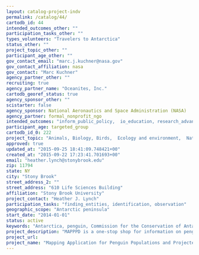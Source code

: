 ```yaml
---
layout: catalog-project-indv
permalink: /catalog/44/
cartodb_id: 44
intended_outcomes_other: ""
participation_tasks_other: ""
types_volunteers: "Travelers to Antarctica"
status_other: ""
project_topic_other: ""
participant_age_other: ""
gov_contact_email: "marc.j.kuchner@nasa.gov"
gov_contact_affiliation: nasa
gov_contact: "Marc Kuchner"
agency_partner_other: ""
recruiting: true
agency_partner_name: "Oceanites, Inc."
cartodb_georef_status: true
agency_sponsor_other: ""
scistarter: false
agency_sponsor: National Aeronautics and Space Administration (NASA)
agency_partner: formal_nonprofit_ngo
intended_outcomes: "inform_public_policy,  io_education, research_advancement"
participant_age: targeted_group
cartodb_id_0: 222
project_topic: "Animals, Biology, Birds,  Ecology and environment,  Nature and outdoors"
approved: true
updated_at: "2015-09-25 18:41:09.748421+00"
created_at: "2015-09-22 17:23:41.701693+00"
email: "heather.lynch@stonybrook.edu"
zip: 11794
state: NY
city: "Stony Brook"
street_address_2: ""
street_address: "610 Life Sciences Building"
affiliation: "Stony Brook University"
project_contact: "Heather J. Lynch"
participation_tasks: "finding_entities, identification, observation"
geographic_scope: "Antarctic peninsula"
start_date: "2014-01-01"
status: active
keywords: "Antarctica, penguin, Commission for the Conservation of Antarctic Marine Living Resources, Antarctic Treaty Consultative Meeting, Scientific Committee for Antarctic Research"
project_description: "MAPPPD is a one-stop shop for information on penguin abundance and distribution in the Antarctic that integrates citizen science, expert biological field surveys, and satellite imagery to provide data required for Antarctic decision support and conservation assessment. Tens of thousands of tourists go to Antarctica each year; their observations on the presence and absence of wildlife is critical to informing models of biogeography and our understanding of species range shifts through time. Antarctic stakeholders can use MAPPPD to search and select sites of interest, get estimates of abundance in areas of interest, and explore how these abundance estimates are predicted to change with time."
project_url: 
project_name: "Mapping Application for Penguin Populations and Projected Dynamics (MAPPPD)"
---
```


